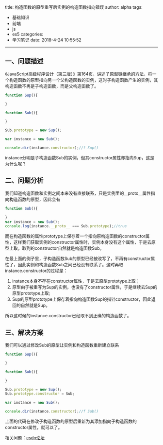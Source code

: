 title: 构造函数的原型重写后实例的构造函数指向错误
author: alpha
tags:
  - 基础知识
  - 前端
  - js
  - es5
categories:
  - 学习笔记
date: 2018-4-24 10:55:52
---
<!--以下是正文-->
## 一、问题描述
《JavaScript高级程序设计（第三版）》第164页，讲述了原型链继承的方法，将一个构造函数的原型指向另一个父构造函数的实例，这时子构造函数产生的实例，其构造函数不再是子构造函数，而是父构造函数了。
<!--more-->
``` javascript
function Sup(){

}

function Sub(){

}

Sub.prototype = new Sup();

var instance = new Sub();

console.dir(instance.constructor);//f Sup()
```

instance分明是子构造函数Sub的实例，但其constructor属性却指向Sup，这是为什么呢？

## 二、问题分析

我们知道构造函数和实例之间本来没有直接联系，只是实例里的__proto__属性指向构造函数的原型，因此会有

``` javascript
function Sub(){

}
var instance = new Sub();
console.log(instance.__proto__ === Sub.prototype);//true
```
而在构造函数的属性prototype上保存着一个指向原构造函数的constructor属性，这样我们获取实例的constructor属性时，实例本身没有这个属性，于是去原型上取，取到的constructor自然就是构造函数Sub。

在最上面的例子里，子构造函数Sub的原型已经被改写了，不再有constructor属性了，因此实例和构造函数Sub之间已经没有联系了。这时再取instance.constructor的过程是：

 1. instance本身不存在constructor属性，于是去原型prototype上取；
 2. 原型由于被重写为Sup的实例，也没有了constructor属性，于是继续去Sup的原型prototype上取;
 3. Sup的原型prototype上保存着指向构造函数Sup的指针constructor，因此返回的自然就是Sup。

所以这时候的instance.constructor已经取不到正确的构造函数了。
## 三、解决方案
我们可以通过修改Sub的原型让实例和构造函数重新建立联系

``` javascript
function Sup(){

}

function Sub(){

}

Sub.prototype = new Sup();
Sub.prototype.constructor = Sub;

var instance = new Sub();

console.dir(instance.constructor);//f Sub()
```
上面的代码在修改子构造函数的原型后重新为其添加指向子构造函数的constructor属性，就可以了。

相关问题：[csdn论坛](https://bbs.csdn.net/topics/390850551)
